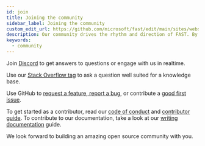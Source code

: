 ```yaml
---
id: join
title: Joining the community
sidebar_label: Joining the community
custom_edit_url: https://github.com/microsoft/fast/edit/main/sites/website/versioned_docs/version-legacy/community/join.md
description: Our community drives the rhythm and direction of FAST. By taking part, your voice will help shape our future.
keywords:
  - community
---
```


Join [Discord](https://discord.gg/FcSNfg4) to get answers to questions or engage with us in realtime.

Use our [Stack Overflow tag](https://stackoverflow.com/questions/tagged/fast-ui) to ask a question well suited for a knowledge base.

Use GitHub to [request a feature, report a bug](https://github.com/Microsoft/fast/issues/new/choose), or contribute a [good first issue](https://github.com/Microsoft/fast/labels/community:good-first-issue).

To get started as a contributor, read our [code of conduct](./code-of-conduct.md) and [contributor guide](./contributor-guide.md). To contribute to our documentation, take a look at our [writing documentation](./writing-documentation.md) guide.

We look forward to building an amazing open source community with you.
